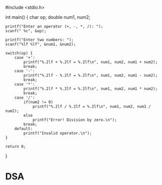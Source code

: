 #include <stdio.h>

int main() {
    char op;
    double num1, num2;

    printf("Enter an operator (+, -, *, /): ");
    scanf(" %c", &op);

    printf("Enter two numbers: ");
    scanf("%lf %lf", &num1, &num2);

    switch(op) {
        case '+':
            printf("%.2lf + %.2lf = %.2lf\n", num1, num2, num1 + num2);
            break;
        case '-':
            printf("%.2lf - %.2lf = %.2lf\n", num1, num2, num1 - num2);
            break;
        case '*':
            printf("%.2lf * %.2lf = %.2lf\n", num1, num2, num1 * num2);
            break;
        case '/':
            if(num2 != 0)
                printf("%.2lf / %.2lf = %.2lf\n", num1, num2, num1 / num2);
            else
                printf("Error! Division by zero.\n");
            break;
        default:
            printf("Invalid operator.\n");
    }

    return 0;
}
# DSA